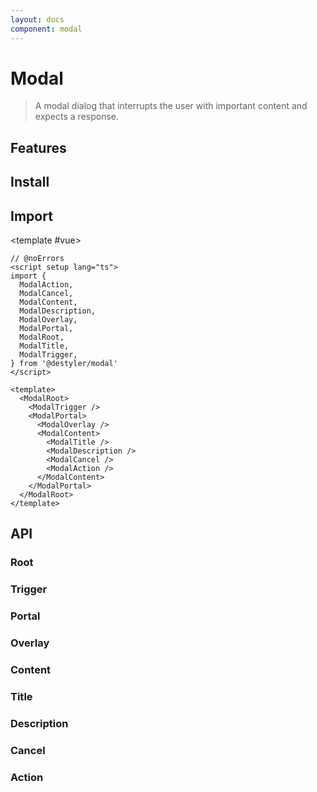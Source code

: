 ```yaml
---
layout: docs
component: modal
---
```


# Modal

> A modal dialog that interrupts the user with important content and expects a response.

<Preview name="modal" />

## Features

<Features :lists="[
  'Focus is automatically trapped.',
  'Can be controlled or uncontrolled.',
  'Manages screen reader announcements with Title and Description components.',
  'Esc closes the component automatically.',
]" />

## Install

<CodeGroupPackage name="@destyler/modal" />

## Import

<CodePreview :tabs="[
  {value: 'vue', label: 'index.vue', icon: 'vscode-icons:file-type-vue'}
]">

<template #vue>

```vue twoslash
// @noErrors
<script setup lang="ts">
import {
  ModalAction,
  ModalCancel,
  ModalContent,
  ModalDescription,
  ModalOverlay,
  ModalPortal,
  ModalRoot,
  ModalTitle,
  ModalTrigger,
} from '@destyler/modal'
</script>

<template>
  <ModalRoot>
    <ModalTrigger />
    <ModalPortal>
      <ModalOverlay />
      <ModalContent>
        <ModalTitle />
        <ModalDescription />
        <ModalCancel />
        <ModalAction />
      </ModalContent>
    </ModalPortal>
  </ModalRoot>
</template>
```

</template>

</CodePreview>

## API

### Root

<!--@include: ../../packages/components/modal/.docs/root.md-->

### Trigger

<!--@include: ../../packages/components/modal/.docs/trigger.md-->

<Attribute
  :value="[
    {
      name: '[data-state]',
      value:`\'open\' | \'closed\'`
    }
  ]"
/>

### Portal

<!--@include: ../../packages/components/modal/.docs/portal.md-->

### Overlay

<!--@include: ../../packages/components/modal/.docs/overlay.md-->

<Attribute
  :value="[
    {
      name: '[data-state]',
      value:`\'open\' | \'closed\'`
    }
  ]"
/>

### Content

<!--@include: ../../packages/components/modal/.docs/content.md-->

<Attribute
  :value="[
    {
      name: '[data-state]',
      value:`\'open\' | \'closed\'`
    }
  ]"
/>

### Title

<!--@include: ../../packages/components/modal/.docs/title.md-->

### Description

<!--@include: ../../packages/components/modal/.docs/description.md-->

### Cancel

<!--@include: ../../packages/components/modal/.docs/cancel.md-->

### Action

<!--@include: ../../packages/components/modal/.docs/action.md-->
